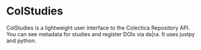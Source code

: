 # ColStudies
ColStudies is a lightweight user interface to the  Colectica Repository API. You can see metadata for studies and register DOIs via da|ra. It uses justpy and python.

